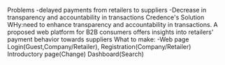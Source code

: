 Problems
-delayed payments from retailers to suppliers 
-Decrease in transparency and accountability in transactions
Credence's
Solution
WHy:need to enhance transparency and accountability in transactions. A proposed web platform for B2B consumers offers insights into retailers' payment behavior towards suppliers
What to make:
-Web page
  Login(Guest,Company/Retailer), Registration(Company/Retailer)
  Introductory page(Change)
  Dashboard(Search)
